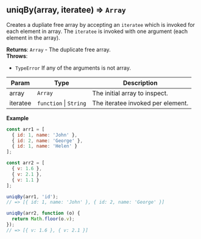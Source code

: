 <a name="uniqBy"></a>

## uniqBy(array, iteratee) ⇒ <code>Array</code>

Creates a dupliate free array by accepting an `iteratee` which is invoked for each element in array.
The `iteratee` is invoked with one argument (each element in the array).

**Returns**: <code>Array</code> - The duplicate free array.  
**Throws**:

- <code>TypeError</code> If any of the arguments is not array.

| Param | Type | Description |
| --- | --- | --- |
| array | <code>Array</code> | The initial array to inspect. |
| iteratee | <code>function</code> \| <code>String</code> | The iteratee invoked per element. |

**Example**
```js
const arr1 = [
  { id: 1, name: 'John' },
  { id: 2, name: 'George' },
  { id: 1, name: 'Helen' }
];

const arr2 = [
  { v: 1.6 },
  { v: 2.1 },
  { v: 1.1 }
];

uniqBy(arr1, 'id');
// => [{ id: 1, name: 'John' }, { id: 2, name: 'George' }]

uniqBy(arr2, function (o) {
  return Math.floor(o.v);
});
// => [{ v: 1.6 }, { v: 2.1 }]
```
